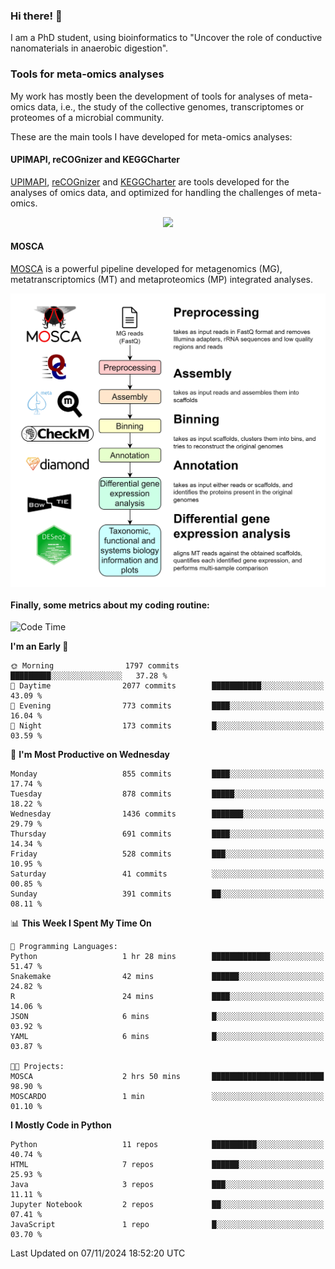 ### Hi there! 👋

I am a PhD student, using bioinformatics to "Uncover the role of conductive nanomaterials in anaerobic digestion".

### Tools for meta-omics analyses

My work has mostly been the development of tools for analyses of meta-omics data, i.e., the study of the collective genomes, transcriptomes or proteomes of a microbial community.

These are the main tools I have developed for meta-omics analyses:

#### UPIMAPI, reCOGnizer and KEGGCharter

[UPIMAPI](https://github.com/iquasere/UPIMAPI), [reCOGnizer](https://github.com/iquasere/reCOGnizer) and [KEGGCharter](https://github.com/iquasere/KEGGCharter) are tools developed for the analyses of omics data, and optimized for handling the challenges of meta-omics.

<p align="center">
    <img src="assets/annotation_paper.png">
</p>

#### MOSCA

[MOSCA](https://github.com/iquasere/MOSCA) is a powerful pipeline developed for metagenomics (MG), metatranscriptomics (MT) and metaproteomics (MP) integrated analyses.

<p align="center">
    <img src="assets/mosca_workflow.png" align="center" width="700">
</p>


#### Finally, some metrics about my coding routine:

<!--START_SECTION:waka-->
![Code Time](http://img.shields.io/badge/Code%20Time-874%20hrs%2039%20mins-blue)

**I'm an Early 🐤** 

```text
🌞 Morning                1797 commits        █████████░░░░░░░░░░░░░░░░   37.28 % 
🌆 Daytime                2077 commits        ███████████░░░░░░░░░░░░░░   43.09 % 
🌃 Evening                773 commits         ████░░░░░░░░░░░░░░░░░░░░░   16.04 % 
🌙 Night                  173 commits         █░░░░░░░░░░░░░░░░░░░░░░░░   03.59 % 
```
📅 **I'm Most Productive on Wednesday** 

```text
Monday                   855 commits         ████░░░░░░░░░░░░░░░░░░░░░   17.74 % 
Tuesday                  878 commits         █████░░░░░░░░░░░░░░░░░░░░   18.22 % 
Wednesday                1436 commits        ███████░░░░░░░░░░░░░░░░░░   29.79 % 
Thursday                 691 commits         ████░░░░░░░░░░░░░░░░░░░░░   14.34 % 
Friday                   528 commits         ███░░░░░░░░░░░░░░░░░░░░░░   10.95 % 
Saturday                 41 commits          ░░░░░░░░░░░░░░░░░░░░░░░░░   00.85 % 
Sunday                   391 commits         ██░░░░░░░░░░░░░░░░░░░░░░░   08.11 % 
```


📊 **This Week I Spent My Time On** 

```text
💬 Programming Languages: 
Python                   1 hr 28 mins        █████████████░░░░░░░░░░░░   51.47 % 
Snakemake                42 mins             ██████░░░░░░░░░░░░░░░░░░░   24.82 % 
R                        24 mins             ████░░░░░░░░░░░░░░░░░░░░░   14.06 % 
JSON                     6 mins              █░░░░░░░░░░░░░░░░░░░░░░░░   03.92 % 
YAML                     6 mins              █░░░░░░░░░░░░░░░░░░░░░░░░   03.87 % 

🐱‍💻 Projects: 
MOSCA                    2 hrs 50 mins       █████████████████████████   98.90 % 
MOSCARDO                 1 min               ░░░░░░░░░░░░░░░░░░░░░░░░░   01.10 % 
```

**I Mostly Code in Python** 

```text
Python                   11 repos            ██████████░░░░░░░░░░░░░░░   40.74 % 
HTML                     7 repos             ██████░░░░░░░░░░░░░░░░░░░   25.93 % 
Java                     3 repos             ███░░░░░░░░░░░░░░░░░░░░░░   11.11 % 
Jupyter Notebook         2 repos             ██░░░░░░░░░░░░░░░░░░░░░░░   07.41 % 
JavaScript               1 repo              █░░░░░░░░░░░░░░░░░░░░░░░░   03.70 % 
```




 Last Updated on 07/11/2024 18:52:20 UTC
<!--END_SECTION:waka-->
